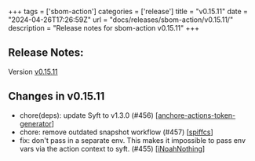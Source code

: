 +++
tags = ['sbom-action']
categories = ['release']
title = "v0.15.11"
date = "2024-04-26T17:26:59Z"
url = "docs/releases/sbom-action/v0.15.11/"
description = "Release notes for sbom-action v0.15.11"
+++

## Release Notes:
Version [v0.15.11](https://github.com/anchore/sbom-action/releases/tag/v0.15.11)

## Changes in v0.15.11

- chore(deps): update Syft to v1.3.0 (#456) [[anchore-actions-token-generator](https://github.com/anchore-actions-token-generator)]
- chore: remove outdated snapshot workflow (#457) [[spiffcs](https://github.com/spiffcs)]
- fix: don't pass in a separate env. This makes it impossible to pass env vars via the action context to syft. (#455) [[iNoahNothing](https://github.com/iNoahNothing)]
